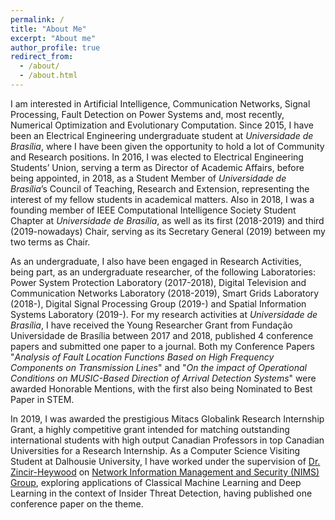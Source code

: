```yaml
---
permalink: /
title: "About Me"
excerpt: "About me"
author_profile: true
redirect_from:
  - /about/
  - /about.html
---
```


I am interested in Artificial Intelligence, Communication Networks, Signal Processing, Fault Detection on Power Systems and, most recently, Numerical Optimization and Evolutionary Computation. Since 2015, I have been an Electrical Engineering undergraduate student at _Universidade de Brasília_, where I have been given the opportunity to hold a lot of Community and Research positions. In 2016, I  was elected to Electrical Engineering Students’ Union, serving a term as Director of Academic Affairs, before being appointed, in 2018, as a Student Member of _Universidade de Brasília_’s Council of Teaching, Research and Extension, representing the interest of my fellow students in academical matters. Also in 2018, I was a founding member of IEEE Computational Intelligence Society Student Chapter at _Universidade de Brasília_, as well as its first (2018-2019) and third (2019-nowadays) Chair, serving as its Secretary General (2019) between my two terms as Chair.

 As an undergraduate, I also have been engaged in Research Activities, being part, as an undergraduate researcher, of the following Laboratories: Power System Protection Laboratory (2017-2018), Digital Television and Communication Networks Laboratory (2018-2019), Smart Grids Laboratory (2018-),  Digital Signal Processing Group (2019-) and Spatial Information Systems Laboratory (2019-). For my research activities at _Universidade de Brasília_, I have received the Young Researcher Grant from Fundação Universidade de Brasília between 2017 and 2018, published  4 conference papers and submitted one paper to a journal. Both my Conference Papers "_Analysis of Fault Location Functions Based on High Frequency Components on Transmission Lines_" and "_On the impact of
Operational Conditions on MUSIC-Based Direction of Arrival Detection Systems_" were awarded Honorable Mentions, with the first also being Nominated to Best Paper in STEM.

In 2019, I was awarded the prestigious Mitacs Globalink Research Internship Grant, a highly competitive grant intended for matching outstanding international students with high output Canadian Professors in top Canadian Universities for a Research Internship. As a Computer Science Visiting Student at Dalhousie University, I have worked under the supervision of [Dr. Zincir-Heywood](https://web.cs.dal.ca/~zincir/) on [Network Information Management and Security (NIMS) Group](https://projects.cs.dal.ca/projectx/), exploring applications of Classical Machine Learning and Deep Learning in the context of Insider Threat Detection, having published one conference paper on the theme.   
